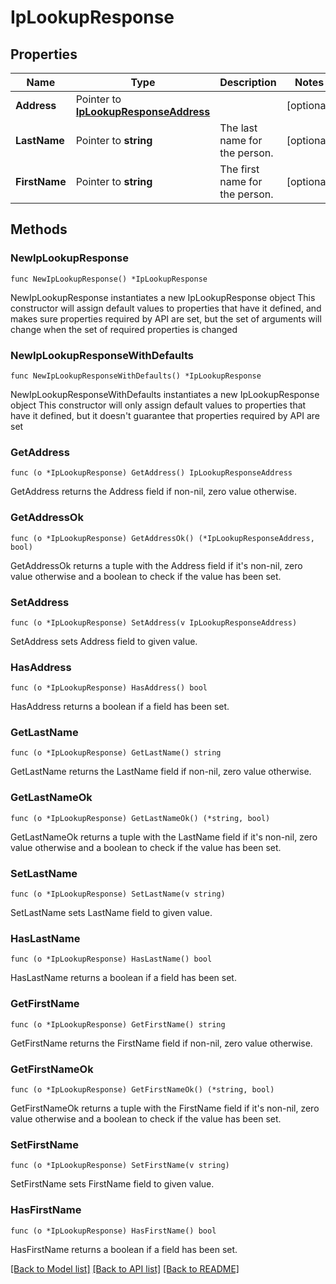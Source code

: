 # IpLookupResponse

## Properties

Name | Type | Description | Notes
------------ | ------------- | ------------- | -------------
**Address** | Pointer to [**IpLookupResponseAddress**](IpLookupResponseAddress.md) |  | [optional] 
**LastName** | Pointer to **string** | The last name for the person. | [optional] 
**FirstName** | Pointer to **string** | The first name for the person. | [optional] 

## Methods

### NewIpLookupResponse

`func NewIpLookupResponse() *IpLookupResponse`

NewIpLookupResponse instantiates a new IpLookupResponse object
This constructor will assign default values to properties that have it defined,
and makes sure properties required by API are set, but the set of arguments
will change when the set of required properties is changed

### NewIpLookupResponseWithDefaults

`func NewIpLookupResponseWithDefaults() *IpLookupResponse`

NewIpLookupResponseWithDefaults instantiates a new IpLookupResponse object
This constructor will only assign default values to properties that have it defined,
but it doesn't guarantee that properties required by API are set

### GetAddress

`func (o *IpLookupResponse) GetAddress() IpLookupResponseAddress`

GetAddress returns the Address field if non-nil, zero value otherwise.

### GetAddressOk

`func (o *IpLookupResponse) GetAddressOk() (*IpLookupResponseAddress, bool)`

GetAddressOk returns a tuple with the Address field if it's non-nil, zero value otherwise
and a boolean to check if the value has been set.

### SetAddress

`func (o *IpLookupResponse) SetAddress(v IpLookupResponseAddress)`

SetAddress sets Address field to given value.

### HasAddress

`func (o *IpLookupResponse) HasAddress() bool`

HasAddress returns a boolean if a field has been set.

### GetLastName

`func (o *IpLookupResponse) GetLastName() string`

GetLastName returns the LastName field if non-nil, zero value otherwise.

### GetLastNameOk

`func (o *IpLookupResponse) GetLastNameOk() (*string, bool)`

GetLastNameOk returns a tuple with the LastName field if it's non-nil, zero value otherwise
and a boolean to check if the value has been set.

### SetLastName

`func (o *IpLookupResponse) SetLastName(v string)`

SetLastName sets LastName field to given value.

### HasLastName

`func (o *IpLookupResponse) HasLastName() bool`

HasLastName returns a boolean if a field has been set.

### GetFirstName

`func (o *IpLookupResponse) GetFirstName() string`

GetFirstName returns the FirstName field if non-nil, zero value otherwise.

### GetFirstNameOk

`func (o *IpLookupResponse) GetFirstNameOk() (*string, bool)`

GetFirstNameOk returns a tuple with the FirstName field if it's non-nil, zero value otherwise
and a boolean to check if the value has been set.

### SetFirstName

`func (o *IpLookupResponse) SetFirstName(v string)`

SetFirstName sets FirstName field to given value.

### HasFirstName

`func (o *IpLookupResponse) HasFirstName() bool`

HasFirstName returns a boolean if a field has been set.


[[Back to Model list]](../README.md#documentation-for-models) [[Back to API list]](../README.md#documentation-for-api-endpoints) [[Back to README]](../README.md)


